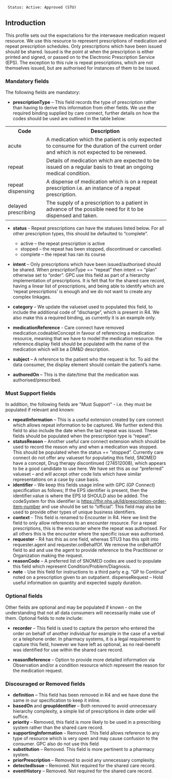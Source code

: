      Status: Active: Approved (STU)


## **Introduction**

This profile sets out the expectations for the interweave medication request resource. We use this resource to represent prescriptions of medication and repeat prescription schedules. Only prescriptions which have been issued should be shared. Issued is the point at when the prescription is either printed and signed, or passed on to the Electronic Prescription Service (EPS). The exception to this rule is repeat prescriptions, which are not themselves issued, but are authorised for instances of them to be issued.

### **Mandatory fields**
The following fields are mandatory:

- **prescriptionType** – This field records the type of prescription rather than having to derive this information from other fields. We use the required binding supplied by care connect, further details on how the codes should be used are outlined in the table below:

<table class="grid">
     <tr>
          <th>Code</th>
          <th>Description</th>
     </tr>
     <tr>
          <td>acute</td>
          <td>A medication which the patient is only expected to consume for the duration of the current order and which is not expected to be renewed.</td>
     </tr>
     <tr>
          <td>repeat</td>
          <td>Details of medication which are expected to be issued on a regular basis to treat an ongoing medical condition.</td>
     </tr>
     <tr>
          <td>repeat dispensing</td>
          <td>A dispense of medication which is on a repeat prescription i.e. an instance of a repeat prescription.</td>
     </tr>
     <tr>
          <td>delayed prescribing</td>
          <td>The supply of a prescription to a patient in advance of the possible need for it to be dispensed and taken.</td>
     </tr>
</table>

- **status** - Repeat prescriptions can have the statuses listed below. For all other prescription types, this should be defaulted to “complete”.

     - active – the repeat prescription is active
     - stopped – the repeat has been stopped, discontinued or cancelled.
     - complete – the repeat has ran its course

- **intent** – Only prescriptions which have been issued/authorised should be shared. When prescriptionType == “repeat” then intent == “plan” otherwise set to “order”.
GPC use this field as part of a hierarchy implementation of prescriptions. It is felt that for the shared care record, having a linear list of prescriptions, and being able to identify which are ‘repeat prescriptions’ is enough and we do not want to create any complex linkages.

- **category** – We update the valueset used to populated this field, to include the additional code of “discharge”, which is present in R4. We also make this a required binding, as currently it is an example only.

- **medicationReference** - Care connect have removed medication.codeableConcept in favour of referencing a medication resource, meaning that we have to model the medication resource. the reference.display field should be populated with the name of the medication which will be a DM&D description.

- **subject** – A reference to the patient who the request is for. To aid the data consumer, the display element should contain the patient’s name.

- **authoredOn** – This is the date/time that the medication was authorised/prescribed.


### **Must Support fields**
In addition, the following fields are "Must Support" - i.e. they must be populated if relevant and known:

- **repeatInformation** – This is a useful extension created by care connect which allows repeat information to be captured. We further extend this field to also include the date when the last repeat was issued. These fields should be populated when the prescription type is “repeat”.
- **statusReason** – Another useful care connect extension which should be used to record the reason why and when a medication was stopped. This should be populated when the status == “stopped”. Currently care connect do not offer any valueset for populating this field, SNOMED have a concept, Drug therapy discontinued (274512008), which appears to be a good candidate to use here. We have set this as our “preferred” valueset – and will accept other code lists which have similar representations on a case by case basis.
- **identifier** – We keep this fields usage inline with GPC (GP Connect) specification as follows; If the EPS identifier is present, then the identifier.value is where the EPS Id SHOULD also be added. The codeSystem for this identifier is https://fhir.nhs.uk/Id/prescription-order-item-number and use should  be set to “official”. This field may also be used to provide other types of unique business identifiers.
- **context** - This field is renamed to Encounter in R4. Here we limit the field to only allow references to an encounter resource. For a repeat prescriptions, this is the encounter where the repeat was authorised. For all others this is the encounter where the specific issue was authorised.
- **requester** - R4 has this as one field, whereas STU3 has this split into requester.agent and requester.onBehalfOf. We remove the onBehalfOf field to aid and use the agent to provide reference to the Practitioner or Organization making the request.
- **reasonCode** – A preferred list of SNOMED codes are used to populate this field which represent Condition/Problem/Diagnosis.
- **note** - Use this field for instructions to a third party e.g. “GP to Continue” noted on a prescription given to an outpatient.
dispenseRequest – Hold useful information on quantity and expected supply duration.


### **Optional fields**
Other fields are optional and may be populated if known - on the understanding that not all data consumers will necessarily make use of them. Optional fields to note include:

- **recorder** –  This field is used to capture the person who entered the order on behalf of another individual for example in the case of a verbal or a telephone order. In pharmacy systems, it is a legal requirement to capture this field, however we have left as optional, as no real-benefit was identified for use within the shared care record.

- **reasonReference** – Option to provide more detailed information via Observation and/or a condition resource which represent the reason for the medication request.

### **Discouraged or Removed fields**
     
- **definition** – This field has been removed in R4 and we have done the same in our specification to keep it inline.
- **basedOn** and **groupIdentifier** – Both removed to avoid unnecessary hierarchy complexity, a simple list of prescriptions in date order will suffice.
- **priority** – Removed, this field is more likely to be used in a prescribing system rather than the shared care record.
- **supportingInformation** – Removed. This field allows reference to any type of resource which is very open and may cause confusion to the consumer. GPC also do not use this field
- **substitution** – Removed. This field is more pertinent to a pharmacy system.
- **priorPrescription** – Removed to avoid any unnecessary complexity.
- **detectedIssue** – Removed. Not required for the shared care record.
- **eventHistory** – Removed. Not required for the shared care record.
